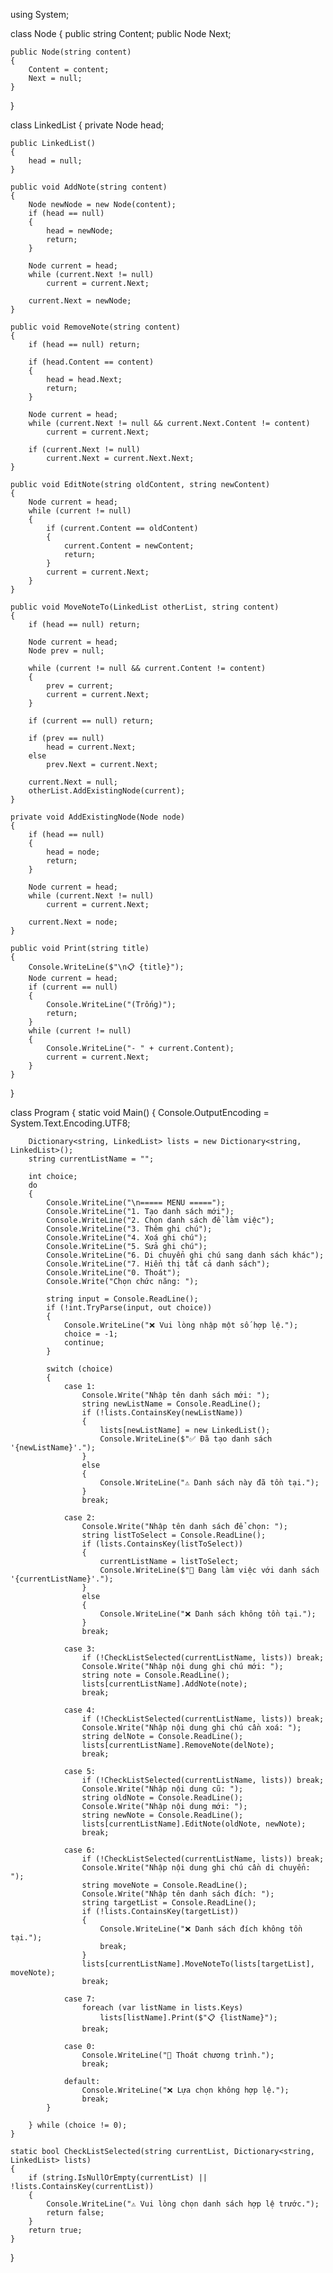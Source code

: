 using System;

class Node
{
    public string Content; public Node Next;

    public Node(string content)
    {
        Content = content;
        Next = null;
    }
}

class LinkedList
{
    private Node head;

    public LinkedList()
    {
        head = null;
    }

    public void AddNote(string content)
    {
        Node newNode = new Node(content);
        if (head == null)
        {
            head = newNode;
            return;
        }

        Node current = head;
        while (current.Next != null)
            current = current.Next;

        current.Next = newNode;
    }

    public void RemoveNote(string content)
    {
        if (head == null) return;

        if (head.Content == content)
        {
            head = head.Next;
            return;
        }

        Node current = head;
        while (current.Next != null && current.Next.Content != content)
            current = current.Next;

        if (current.Next != null)
            current.Next = current.Next.Next;
    }

    public void EditNote(string oldContent, string newContent)
    {
        Node current = head;
        while (current != null)
        {
            if (current.Content == oldContent)
            {
                current.Content = newContent;
                return;
            }
            current = current.Next;
        }
    }

    public void MoveNoteTo(LinkedList otherList, string content)
    {
        if (head == null) return;

        Node current = head;
        Node prev = null;

        while (current != null && current.Content != content)
        {
            prev = current;
            current = current.Next;
        }

        if (current == null) return;

        if (prev == null)
            head = current.Next;
        else
            prev.Next = current.Next;

        current.Next = null;
        otherList.AddExistingNode(current);
    }

    private void AddExistingNode(Node node)
    {
        if (head == null)
        {
            head = node;
            return;
        }

        Node current = head;
        while (current.Next != null)
            current = current.Next;

        current.Next = node;
    }

    public void Print(string title)
    {
        Console.WriteLine($"\n📋 {title}");
        Node current = head;
        if (current == null)
        {
            Console.WriteLine("(Trống)");
            return;
        }
        while (current != null)
        {
            Console.WriteLine("- " + current.Content);
            current = current.Next;
        }
    }
}

class Program
{
    static void Main()
    {
        Console.OutputEncoding = System.Text.Encoding.UTF8;

        Dictionary<string, LinkedList> lists = new Dictionary<string, LinkedList>();
        string currentListName = "";

        int choice;
        do
        {
            Console.WriteLine("\n===== MENU =====");
            Console.WriteLine("1. Tạo danh sách mới");
            Console.WriteLine("2. Chọn danh sách để làm việc");
            Console.WriteLine("3. Thêm ghi chú");
            Console.WriteLine("4. Xoá ghi chú");
            Console.WriteLine("5. Sửa ghi chú");
            Console.WriteLine("6. Di chuyển ghi chú sang danh sách khác");
            Console.WriteLine("7. Hiển thị tất cả danh sách");
            Console.WriteLine("0. Thoát");
            Console.Write("Chọn chức năng: ");

            string input = Console.ReadLine();
            if (!int.TryParse(input, out choice))
            {
                Console.WriteLine("❌ Vui lòng nhập một số hợp lệ.");
                choice = -1;
                continue;
            }

            switch (choice)
            {
                case 1:
                    Console.Write("Nhập tên danh sách mới: ");
                    string newListName = Console.ReadLine();
                    if (!lists.ContainsKey(newListName))
                    {
                        lists[newListName] = new LinkedList();
                        Console.WriteLine($"✅ Đã tạo danh sách '{newListName}'.");
                    }
                    else
                    {
                        Console.WriteLine("⚠️ Danh sách này đã tồn tại.");
                    }
                    break;

                case 2:
                    Console.Write("Nhập tên danh sách để chọn: ");
                    string listToSelect = Console.ReadLine();
                    if (lists.ContainsKey(listToSelect))
                    {
                        currentListName = listToSelect;
                        Console.WriteLine($"📌 Đang làm việc với danh sách '{currentListName}'.");
                    }
                    else
                    {
                        Console.WriteLine("❌ Danh sách không tồn tại.");
                    }
                    break;

                case 3:
                    if (!CheckListSelected(currentListName, lists)) break;
                    Console.Write("Nhập nội dung ghi chú mới: ");
                    string note = Console.ReadLine();
                    lists[currentListName].AddNote(note);
                    break;

                case 4:
                    if (!CheckListSelected(currentListName, lists)) break;
                    Console.Write("Nhập nội dung ghi chú cần xoá: ");
                    string delNote = Console.ReadLine();
                    lists[currentListName].RemoveNote(delNote);
                    break;

                case 5:
                    if (!CheckListSelected(currentListName, lists)) break;
                    Console.Write("Nhập nội dung cũ: ");
                    string oldNote = Console.ReadLine();
                    Console.Write("Nhập nội dung mới: ");
                    string newNote = Console.ReadLine();
                    lists[currentListName].EditNote(oldNote, newNote);
                    break;

                case 6:
                    if (!CheckListSelected(currentListName, lists)) break;
                    Console.Write("Nhập nội dung ghi chú cần di chuyển: ");
                    string moveNote = Console.ReadLine();
                    Console.Write("Nhập tên danh sách đích: ");
                    string targetList = Console.ReadLine();
                    if (!lists.ContainsKey(targetList))
                    {
                        Console.WriteLine("❌ Danh sách đích không tồn tại.");
                        break;
                    }
                    lists[currentListName].MoveNoteTo(lists[targetList], moveNote);
                    break;

                case 7:
                    foreach (var listName in lists.Keys)
                        lists[listName].Print($"📋 {listName}");
                    break;

                case 0:
                    Console.WriteLine("👋 Thoát chương trình.");
                    break;

                default:
                    Console.WriteLine("❌ Lựa chọn không hợp lệ.");
                    break;
            }

        } while (choice != 0);
    }

    static bool CheckListSelected(string currentList, Dictionary<string, LinkedList> lists)
    {
        if (string.IsNullOrEmpty(currentList) || !lists.ContainsKey(currentList))
        {
            Console.WriteLine("⚠️ Vui lòng chọn danh sách hợp lệ trước.");
            return false;
        }
        return true;
    }
}
